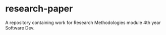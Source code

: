 # research-paper
A repository containing work for Research Methodologies module 4th year Software Dev.
